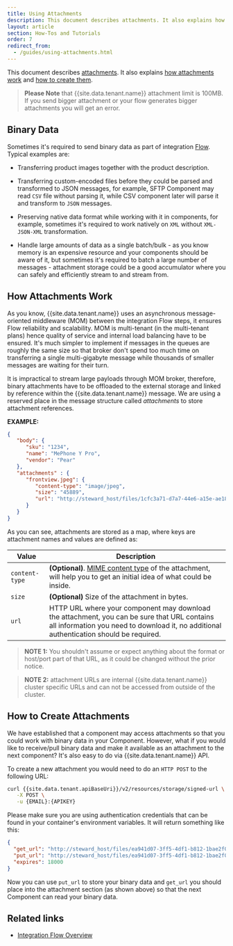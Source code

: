 ```yaml
---
title: Using Attachments
description: This document describes attachments. It also explains how attachments work and how to create them.
layout: article
section: How-Tos and Tutorials
order: 7
redirect_from:
  - /guides/using-attachments.html
---
```


This document describes [attachments](#binary-data). It also explains
[how attachments work](#how-attachments-work) and [how to create them](#how-to-create-attachments).

> **Please Note** that {{site.data.tenant.name}} attachment limit is 100MB. If you send bigger
> attachment or your flow generates bigger attachments you will get an error.

## Binary Data

Sometimes it's required to send binary data as part of integration
[Flow](/getting-started/integration-flow.html). Typical examples are:

-   Transferring product images together with the product description.

-   Transferring custom-encoded files before they could be parsed and transformed to JSON messages, for example, SFTP Component may read `CSV` file without parsing it, while CSV component later will parse it and transform to `JSON` messages.

-   Preserving native data format while working with it in components, for example, sometimes it's required to work natively on `XML` without `XML-JSON-XML` transformation.

-   Handle large amounts of data as a single batch/bulk - as you know memory is an expensive resource and your components should be aware of it, but sometimes it's required to batch a large number of messages - attachment storage could be a good accumulator where you can safely and efficiently stream to and stream from.


## How Attachments Work

As you know, {{site.data.tenant.name}} uses an asynchronous message-oriented
middleware (MOM) between the integration Flow steps, it ensures Flow reliability
and scalability. MOM is multi-tenant (in the multi-tenant plans) hence quality
of service and internal load balancing have to be ensured. It's much simpler to
implement if messages in the queues are roughly the same size so that broker don't
spend too much time on transferring a single multi-gigabyte message while thousands
of smaller messages are waiting for their turn.

It is impractical to stream large payloads through MOM broker, therefore,
binary attachments have to be offloaded to the external storage and linked by
reference within the {{site.data.tenant.name}} message. We are using a reserved
place in the message structure called *attachments* to store attachment references.

**EXAMPLE:**

```json
{
   "body": {
      "sku": "1234",
      "name": "MePhone Y Pro",
      "vendor": "Pear"
   },
   "attachments" : {
      "frontview.jpeg": {
         "content-type": "image/jpeg",
         "size": "45889",
         "url": "http://steward_host/files/1cfc3a71-d7a7-44e6-a15e-ae18860d537c"
      }
   }
}
```

As you can see, attachments are stored as a map, where keys are attachment names
and values are defined as:

| Value                             | Description                   |
|-------------------------------------|---------------------------------|
| `content-type` | **(Optional)**. [MIME content type](https://en.wikipedia.org/wiki/Media_type) of the attachment, will help you to get an initial idea of what could be inside. |
| `size`         | **(Optional)** Size of the attachment in bytes. |
| `url`          | HTTP URL where your component may download the attachment, you can be sure that URL contains all information you need to download it, no additional authentication should be required. |

>**NOTE 1:** You shouldn't assume or expect anything about the format or host/port
part of that URL, as it could be changed without the prior notice.

>**NOTE 2:** attachment URLs are internal {{site.data.tenant.name}} cluster specific
URLs and can not be accessed from outside of the cluster.

## How to Create Attachments

We have established that a component may access attachments so that you could
work with binary data in your Component. However, what if you would like to
receive/pull binary data and make it available as an attachment to the next component?
It's also easy to do via {{site.data.tenant.name}} API.

To create a new attachment you would need to do an `HTTP POST` to the following URL:

```sh
curl {{site.data.tenant.apiBaseUri}}/v2/resources/storage/signed-url \
   -X POST \
   -u {EMAIL}:{APIKEY}
```

Please make sure you are using authentication credentials that can be found in
your container's environment variables. It will return something like this:

```json
{
  "get_url": "http://steward_host/files/ea941d07-3ff5-4df1-b812-1bae2f0b9c36",
  "put_url": "http://steward_host/files/ea941d07-3ff5-4df1-b812-1bae2f0b9c36",
  "expires": 18000
}
```

Now you can use `put_url` to store your binary data and `get_url` you should
place into the attachment section (as shown above) so that the next Component
can read your binary data.

## Related links

- [Integration Flow Overview](/getting-started/integration-flow.html)
